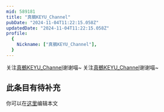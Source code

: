 ```yaml
---
mid: 589181
title: "真鵺KEYU_Channel"
pubDate: "2024-11-04T11:22:15.058Z"
updatedDate: "2024-11-04T11:22:15.058Z"
profile:
  {
    Nickname: ["真鵺KEYU_Channel"],
  }
---
```


关注[真鵺KEYU_Channel](https://space.bilibili.com/589181)谢谢喵~ 关注[真鵺KEYU_Channel](https://space.bilibili.com/589181)谢谢喵~

## 此条目有待补充
你可以在[这里](https://github.com/Yuhanawa/VTuber.ICU/edit/master/src/content/v/真鵺KEYU_Channel/index.md)编辑本文
